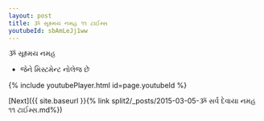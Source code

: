```yaml
---
layout: post
title: ૐ સૂક્ષ્મય નમહ ૧૧ ટાઈમ્સ
youtubeId: sbAmLeJj1ww
---
```

 
 
 ૐ સૂક્ષ્મય નમહ  
 
 -  જેને મિસ્ટમેન્ટ નોલેજ છે 
 
  
 
  
 
 
 
 
 
 


{% include youtubePlayer.html id=page.youtubeId %}
 
[Next]({{ site.baseurl }}{% link  split2/_posts/2015-03-05-ૐ સર્વ દેવાયા નમહ ૧૧ ટાઈમ્સ.md%})
 
